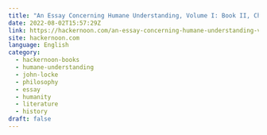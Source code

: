 ```yaml
---
title: "An Essay Concerning Humane Understanding, Volume I: Book II, Chapter XXIX."
date: 2022-08-02T15:57:29Z
link: https://hackernoon.com/an-essay-concerning-humane-understanding-volume-i-book-ii-chapter-xxix?source=rss&utm_medium=RSS&utm_source=news.12bit.vn
site: hackernoon.com
language: English
category:
  - hackernoon-books
  - humane-understanding
  - john-locke
  - philosophy
  - essay
  - humanity
  - literature
  - history
draft: false
---
```

